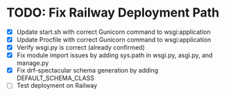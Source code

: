 # TODO: Fix Railway Deployment Path

- [x] Update start.sh with correct Gunicorn command to wsgi:application
- [x] Update Procfile with correct Gunicorn command to wsgi:application
- [x] Verify wsgi.py is correct (already confirmed)
- [x] Fix module import issues by adding sys.path in wsgi.py, asgi.py, and manage.py
- [x] Fix drf-spectacular schema generation by adding DEFAULT_SCHEMA_CLASS
- [ ] Test deployment on Railway
